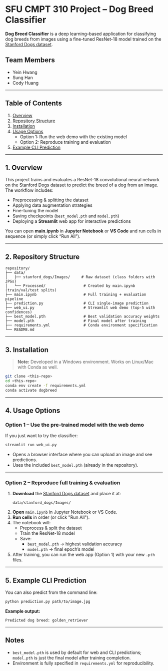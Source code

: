 # SFU CMPT 310 Project – Dog Breed Classifier

**Dog Breed Classifier** is a deep learning–based application for classifying dog breeds from images using a fine-tuned ResNet-18 model trained on the [Stanford Dogs dataset](http://vision.stanford.edu/aditya86/ImageNetDogs/).

## Team Members
- Yein Hwang  
- Sung Han  
- Cody Huang  

---

## Table of Contents
1. [Overview](#overview)  
2. [Repository Structure](#structure)  
3. [Installation](#installation)  
4. [Usage Options](#usage)  
   - Option 1: Run the web demo with the existing model  
   - Option 2: Reproduce training and evaluation  
5. [Example CLI Prediction](#cli)  

---

<a name="overview"></a>
## 1. Overview

This project trains and evaluates a ResNet-18 convolutional neural network on the Stanford Dogs dataset to predict the breed of a dog from an image.  
The workflow includes:
- Preprocessing & splitting the dataset  
- Applying data augmentation strategies  
- Fine-tuning the model  
- Saving checkpoints (`best_model.pth` and `model.pth`)  
- Deploying a **Streamlit** web app for interactive predictions  

You can open **main.ipynb** in **Jupyter Notebook** or **VS Code** and run cells in sequence (or simply click “Run All”).

---

<a name="structure"></a>
## 2. Repository Structure
```
repository/
├── data/
│   ├── stanford_dogs/Images/     # Raw dataset (class folders with JPGs)
│   └── Processed/                 # Created by main.ipynb (train/val/test splits)
├── main.ipynb                     # Full training + evaluation pipeline
├── prediction.py                  # CLI single-image prediction
├── web_ui.py                      # Streamlit web demo (top-5 with confidences)
├── best_model.pth                 # Best validation accuracy weights
├── model.pth                      # Final model after training
├── requirements.yml               # Conda environment specification
└── README.md
```

---

<a name="installation"></a>
## 3. Installation

> **Note:** Developed in a Windows environment. Works on Linux/Mac with Conda as well.

```bash
git clone <this-repo>
cd <this-repo>
conda env create -f requirements.yml
conda activate dogbreed
```

---

<a name="usage"></a>
## 4. Usage Options

### **Option 1 – Use the pre-trained model with the web demo**
If you just want to try the classifier:
```bash
streamlit run web_ui.py
```
- Opens a browser interface where you can upload an image and see predictions.
- Uses the included `best_model.pth` (already in the repository).

---

### **Option 2 – Reproduce full training & evaluation**
1. **Download** the [Stanford Dogs dataset](http://vision.stanford.edu/aditya86/ImageNetDogs/) and place it at:
   ```
   data/stanford_dogs/Images/
   ```
2. **Open** `main.ipynb` in Jupyter Notebook or VS Code.
3. **Run cells** in order (or click "Run All").
4. The notebook will:
   - Preprocess & split the dataset
   - Train the ResNet-18 model
   - Save:
     - `best_model.pth` → highest validation accuracy  
     - `model.pth` → final epoch’s model  
5. After training, you can run the web app (Option 1) with your new `.pth` files.

---

<a name="cli"></a>
## 5. Example CLI Prediction

You can also predict from the command line:
```bash
python prediction.py path/to/image.jpg
```
**Example output:**
```
Predicted dog breed: golden_retriever
```

---

## Notes
- `best_model.pth` is used by default for web and CLI predictions; `model.pth` is just the final model after training completion.
- Environment is fully specified in `requirements.yml` for reproducibility.
